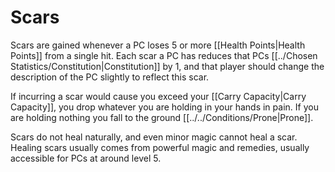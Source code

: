 # Scars

Scars are gained whenever a PC loses 5 or more [[Health Points\|Health Points]] from a single hit. Each scar a PC has reduces that PCs [[../Chosen Statistics/Constitution\|Constitution]] by 1, and that player should change the description of the PC slightly to reflect this scar.

If incurring a scar would cause you exceed your [[Carry Capacity\|Carry Capacity]], you drop whatever you are holding in your hands in pain. If you are holding nothing you fall to the ground [[../../Conditions/Prone\|Prone]]. 

Scars do not heal naturally, and even minor magic cannot heal a scar. Healing scars usually comes from powerful magic and remedies, usually accessible for PCs at around level 5.